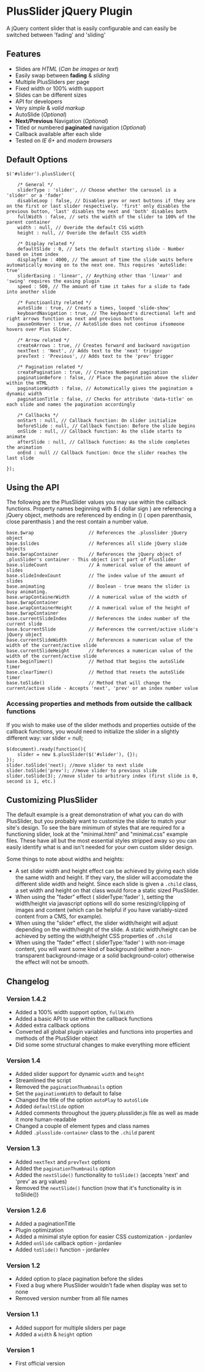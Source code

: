 # PlusSlider jQuery Plugin

A jQuery content slider that is easily configurable and can easily be switched between 'fading' and 'sliding'

## Features
* Slides are _HTML_ (_Can be images or text_)
* Easily swap between **fading** &amp; *sliding*
* Multiple PlusSliders per page
* Fixed width or 100% width support
* Slides can be different sizes
* API for developers
* Very _simple_ &amp; _valid markup_
* AutoSlide (_Optional_)
* **Next/Previous** Navigation (_Optional_)
* Titled or numbered **paginated** navigation (_Optional_)
* Callback available after each slide
* Tested on *IE 6+* and *modern browsers*

## Default Options
    $('#slider').plusSlider({
        
        /* General */
        sliderType : 'slider', // Choose whether the carousel is a 'slider' or a 'fader'
        disableLoop : false, // Disables prev or next buttons if they are on the first or last slider respectively. 'first' only disables the previous button, 'last' disables the next and 'both' disables both
        fullWidth : false, // sets the width of the slider to 100% of the parent container
        width : null, // Overide the default CSS width
        height : null, // Overide the default CSS width
        
        /* Display related */
        defaultSlide : 0, // Sets the default starting slide - Number based on item index
        displayTime : 4000, // The amount of time the slide waits before automatically moving on to the next one. This requires 'autoSlide: true'
        sliderEasing : 'linear', // Anything other than 'linear' and 'swing' requires the easing plugin
        speed : 500, // The amount of time it takes for a slide to fade into another slide

        /* Functioanlity related */
        autoSlide : true, // Creats a times, looped 'slide-show'
        keyboardNavigation : true, // The keyboard's directional left and right arrows function as next and previous buttons
        pauseOnHover : true, // AutoSlide does not continue ifsomeone hovers over Plus Slider.

        /* Arrow related */
        createArrows : true, // Creates forward and backward navigation
        nextText : 'Next', // Adds text to the 'next' trigger
        prevText : 'Previous', // Adds text to the 'prev' trigger

        /* Pagination related */
        createPagination : true, // Creates Numbered pagination
        paginationBefore : false, // Place the pagination above the slider within the HTML
        paginationWidth : false, // Automatically gives the pagination a dynamic width
        paginationTitle : false, // Checks for attribute 'data-title' on each slide and names the pagination accordingly

        /* Callbacks */
        onStart : null, // Callback function: On slider initialize
        beforeSlide : null, // Callback function: Before the slide begins
        onSlide : null, // Callback function: As the slide starts to animate
        afterSlide : null, // Callback function: As the slide completes the animation
        onEnd : null // Callback function: Once the slider reaches the last slide

    });


## Using the API
The following are the PlusSlider values you may use within the callback functions. Property names beginning with $ ( dollar sign ) are referencing a jQuery object, methods are referenced by ending in () ( open parenthasis, close parenthasis ) and the rest contain a number value.

    base.$wrap                    // References the .plusslider jQuery object
    base.$slides                  // References all slide jQuery slide objects
    base.$wrapContainer           // References the jQuery object of .plusSlider's container - This object isn't part of PlusSlider
    base.slideCount               // A numerical value of the amount of slides
    base.slideIndexCount          // The index value of the amount of slides
    base.animating                // Boolean - true means the slider is busy animating.
    base.wrapContainerWidth       // A numerical value of the width of base.$wrapContainer
    base.wrapContainerHeight      // A numerical value of the height of base.$wrapContainer
    base.currentSlideIndex        // References the index number of the current slide
    base.$currentSlide            // References the current/active slide's jQuery object
    base.currentSlideWidth        // References a numerican value of the width of the current/active slide
    base.currentSlideHeight       // References a numerican value of the width of the current/active slide
    base.beginTimer()             // Method that begins the autoSlide timer
    base.clearTimer()             // Method that resets the autoSlide timer
    base.toSlide()                // Method that will change the current/active slide - Accepts 'next', 'prev' or an index number value

### Accessing properties and methods from outside the callback functions
If you wish to make use of the slider methods and properties outside of the callback functions, you would need to initialize the slider in a slightly different way:
    var slider = null;
    
    $(document).ready(function(){
        slider = new $.plusSlider($('#slider'), {});
    });
    slider.toSlide('next); //move slider to next slide
    slider.toSlide('prev'); //move slider to previous slide
    slider.toSlide(3); //move slider to arbitrary index (first slide is 0, second is 1, etc.)


## Customizing PlusSlider

The default example is a great demonstration of what you can do with PlusSlider, but you probably want to customize the slider to match your site's design.
To see the bare minimum of styles that are required for a functioning slider, look at the "minimal.html" and "minimal.css" example files. These have all but the most essential styles stripped away so you can easily identify what is and isn't needed for your own custom slider design.

Some things to note about widths and heights:

* A set slider width and height effect can be achieved by giving each slide the same width and height. If they vary, the slider will accomodate the different slide width and height. Since each slide is given a `.child` class, a set width and height on that class would force a static sized PlusSlider.
* When using the "fader" effect ( sliderType:'fader' ), setting the width/height via javascript options will do some resizing/clipping of images and content (which can be helpful if you have variably-sized content from a CMS, for example).
* When using the "slider" effect, the slider width/height will adjust depending on the width/height of the slide. A static width/height can be achieved by setting the width/height CSS properties of `.child`
* When using the "fader" effect ( sliderType:'fader' ) with non-image content, you will want some kind of background (either a non-transparent background-image or a solid background-color) otherwise the effect will not be smooth.

## Changelog

### Version 1.4.2
* Added a 100% width support option, `fullWidth`
* Added a basic API to use within the callback functions
* Added extra callback options
* Converted all global plugin variables and functions into properties and methods of the PlusSlider object
* Did some some structural changes to make everything more efficient

### Version 1.4
* Added slider support for dynamic `width` and `height`
* Streamlined the script
* Removed the `paginationThumbnails` option
* Set the `paginationWidth` to default to false
* Changed the title of the option `autoPlay` to `autoSlide`
* Added `defaultSlide` option
* Added comments throughout the jquery.plusslider.js file as well as made it more human-readable
* Changed a couple of element types and class names
* Added `.plusslide-container` class to the `.child` parent

### Version 1.3
* Added `nextText` and `prevText` options
* Added the `paginationThumbnails` option 
* Added the `nextSlide()` functionality to `toSlide()` (accepts 'next' and 'prev' as arg values)
* Removed the `nextSlide()` function (now that it's functionality is in toSlide())

### Version 1.2.6
* Added a paginationTitle
* Plugin optimization
* Added a minimal style option for easier CSS customization - jordanlev
* Added `onSlide` callback option - jordanlev
* Added `toSlide()` function - jordanlev

### Version 1.2
* Added option to place pagination before the slides
* Fixed a bug where PlusSlider wouldn't fade when display was set to none
* Removed version number from all file names

### Version 1.1
* Added support for multiple sliders per page
* Added a `width` &amp; `height` option

### Version 1
* First official version